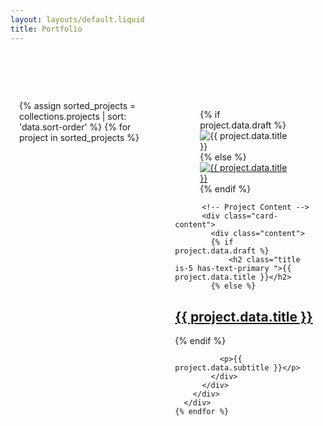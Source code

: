 ```yaml
---
layout: layouts/default.liquid
title: Portfolio
---
```



<div class="container"  style="padding: 0 1em">
<h1 class="title is-3">&nbsp;</h1>

  <div class="columns is-multiline is-8">
    {% assign sorted_projects = collections.projects | sort: 'data.sort-order' %}
    {% for project in sorted_projects %}
      <div class="column is-one-third">
        <div class="card">
          <!-- Project Image -->
          <div class="card-image">
            <figure class="image is-2by1">
            {% if project.data.draft %}
              <img src="/assets/images/{{ project.data.image | url }}" alt="{{ project.data.title }}">
            {% else %}
              <a href="{{ project.url }}">
                <img src="/assets/images/{{ project.data.image | url }}" alt="{{ project.data.title }}">
              </a>
            {% endif %}
            </figure>
          </div>

          <!-- Project Content -->
          <div class="card-content">
            <div class="content">
            {% if project.data.draft %}
                <h2 class="title is-5 has-text-primary ">{{ project.data.title }}</h2>
            {% else %}
<a href="{{ project.url }}">
                <h2 class="title is-5 has-text-primary is-underlined">{{ project.data.title }}</h2>
              </a>
            {% endif %}

              <p>{{ project.data.subtitle }}</p>
            </div>
          </div>
        </div>
      </div>
    {% endfor %}
  </div>
</div>
